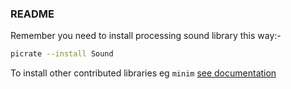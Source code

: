 ### README
Remember you need to install processing sound library this way:-

```bash
picrate --install Sound
```

To install other contributed libraries eg `minim` [see documentation][docs]

[docs]:https://ruby-processing.github.io/picrate/contributed
